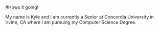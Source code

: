 #Hows it going!

My name is Kyle and I am currently a Senior at Concordia University in Irvine, CA where I am pursuing my Computer Science Degree. 
